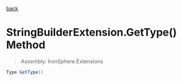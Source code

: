 ﻿

[back](/IronSphere.Extensions/types/StringBuilderExtension)

# StringBuilderExtension.GetType() Method

> Assembly: IronSphere.Extensions

```csharp
Type GetType()
```



 